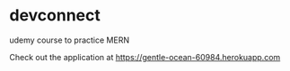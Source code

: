 # devconnect
udemy course to practice MERN

Check out the application at https://gentle-ocean-60984.herokuapp.com
